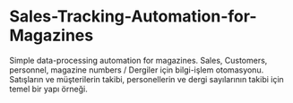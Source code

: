 # Sales-Tracking-Automation-for-Magazines
 Simple data-processing automation for magazines. Sales, Customers, personnel, magazine numbers / Dergiler için bilgi-işlem otomasyonu. Satışların ve müşterilerin takibi, personellerin ve dergi sayılarının takibi için temel bir yapı örneği.

